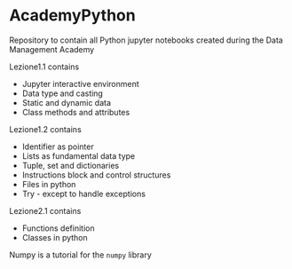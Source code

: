 # AcademyPython
Repository to contain all Python jupyter notebooks created during the Data Management Academy

Lezione1.1 contains
 - Jupyter interactive environment
 - Data type and casting
 - Static and dynamic data
 - Class methods and attributes

Lezione1.2 contains
 - Identifier as pointer
 - Lists as fundamental data type
 - Tuple, set and dictionaries
 - Instructions block and control structures
 - Files in python
 - Try - except to handle exceptions

Lezione2.1 contains
 - Functions definition
 - Classes in python
 
Numpy is a tutorial for the ```numpy``` library
